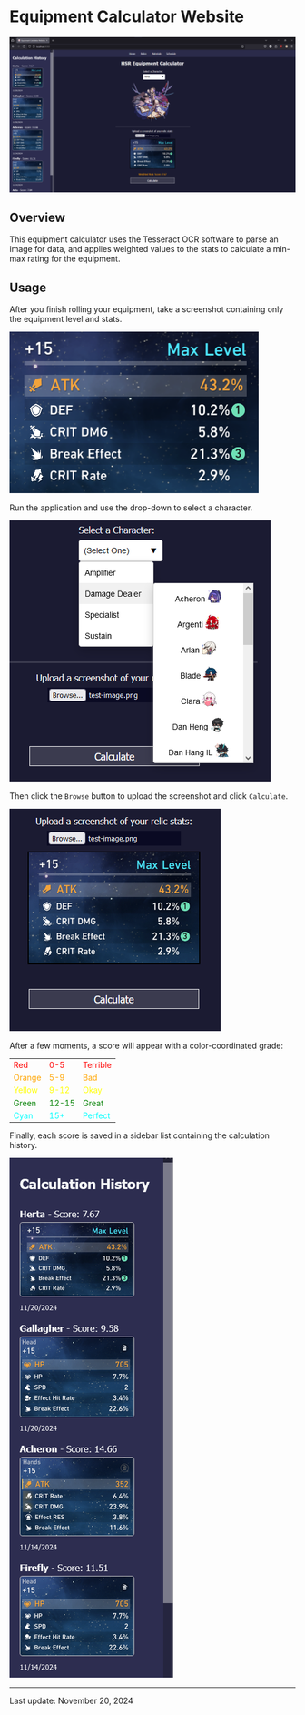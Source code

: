# Equipment Calculator Website

![Demo](https://github.com/namskram/ec-site/blob/main/uploads/demo.png)

## Overview

This equipment calculator uses the Tesseract OCR software to parse an image for data, and applies weighted values to the stats to calculate a min-max rating for the equipment.

## Usage

After you finish rolling your equipment, take a screenshot containing only the equipment level and stats.

![Screenshot](https://github.com/namskram/ec-site/blob/main/uploads/test-image.png)


Run the application and use the drop-down to select a character.

![Dropdown](https://github.com/namskram/ec-site/blob/main/uploads/select.png)

Then click the `Browse` button to upload the screenshot and click `Calculate`.

![Upload](https://github.com/namskram/ec-site/blob/main/uploads/upload.png)

After a few moments, a score will appear with a color-coordinated grade:

|        |       |          |
| ------ | ----- | -------- |
| <span style="color:red">Red</span> | <span style="color:red">0-5</span> | <span style="color:red">Terrible</span> |
| <span style="color:orange">Orange</span> | <span style="color:orange">5-9</span> | <span style="color:orange">Bad</span> |
| <span style="color:yellow">Yellow</span> | <span style="color:yellow">9-12</span> | <span style="color:yellow">Okay</span> |
| <span style="color:green">Green</span> | <span style="color:green">12-15</span> | <span style="color:green">Great</span> |
| <span style="color:cyan">Cyan</span> | <span style="color:cyan">15+</span> | <span style="color:cyan">Perfect</span> |

Finally, each score is saved in a sidebar list containing the calculation history.

![History](https://github.com/namskram/ec-site/blob/main/uploads/history.png)

---

Last update: November 20, 2024